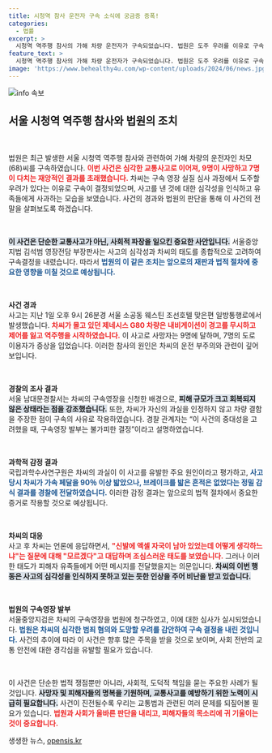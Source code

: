 ```yaml
---
title: 시청역 참사 운전자 구속 소식에 궁금증 증폭!
categories:
  - 법률
excerpt: >
  시청역 역주행 참사의 가해 차량 운전자가 구속되었습니다. 법원은 도주 우려를 이유로 구속영장을 발부하며, 차씨는 사고에 대해 전면 부인하고 있어 논란이 예상됩니다.
feature_text: >
  시청역 역주행 참사의 가해 차량 운전자가 구속되었습니다. 법원은 도주 우려를 이유로 구속영장을 발부하며, 차씨는 사고에 대해 전면 부인하고 있어 논란이 예상됩니다.
image: 'https://www.behealthy4u.com/wp-content/uploads/2024/06/news.jpg'
---
```


<p><img src="https://www.behealthy4u.com/wp-content/uploads/2024/06/news.jpg" alt="info 속보" /></p>

<h2 data-ke-size="size26">서울 시청역 역주행 참사와 법원의 조치</h2>

<p data-ke-size="size16">&nbsp;</p>  

<p>법원은 최근 발생한 서울 시청역 역주행 참사와 관련하여 가해 차량의 운전자인 차모(68)씨를 구속하였습니다. <b><span style="color: #ee2323;">이번 사건은 심각한 교통사고로 이어져, 9명이 사망하고 7명이 다치는 재앙적인 결과를 초래했습니다.</span></b> 차씨는 구속 영장 실질 심사 과정에서 도주할 우려가 있다는 이유로 구속이 결정되었으며, 사고를 낸 것에 대한 심각성을 인식하고 유족들에게 사과하는 모습을 보였습니다. 사건의 경과와 법원의 판단을 통해 이 사건의 전말을 살펴보도록 하겠습니다.</p>

<p data-ke-size="size16">&nbsp;</p>  

<p><b><span style="background-color: #21538527;">이 사건은 단순한 교통사고가 아닌, 사회적 파장을 일으킨 중요한 사안입니다.</span></b> 서울중앙지법 김석범 영장전담 부장판사는 사고의 심각성과 차씨의 태도를 종합적으로 고려하여 구속결정을 내렸습니다. 따라서 <b><span style="color: #1a5490;">법원의 이 같은 조치는 앞으로의 재판과 법적 절차에 중요한 영향을 미칠 것으로 예상됩니다.</span></b></p>

<p data-ke-size="size16">&nbsp;</p>  

<p><b>사건 경과</b><br />
사고는 지난 1일 오후 9시 26분경 서울 소공동 웨스틴 조선호텔 맞은편 일방통행로에서 발생했습니다. <b><span style="color: #ee2323;">차씨가 몰고 있던 제네시스 G80 차량은 내비게이션이 경고를 무시하고 제어를 잃고 역주행을 시작하였습니다.</span></b> 이 사고로 사망자는 9명에 달하며, 7명의 도로 이용자가 중상을 입었습니다. 이러한 참사의 원인은 차씨의 운전 부주의와 관련이 깊어 보입니다.</p>

<p data-ke-size="size16">&nbsp;</p>  

<p><b>경찰의 조사 결과</b><br />
서울 남대문경찰서는 차씨의 구속영장을 신청한 배경으로, <b><span style="background-color: #21538527;">피해 규모가 크고 회복되지 않은 상태라는 점을 강조했습니다.</span></b> 또한, 차씨가 자신의 과실을 인정하지 않고 차량 결함을 주장한 점이 구속의 사유로 작용하였습니다. 경찰 관계자는 “이 사건의 중대성을 고려했을 때, 구속영장 발부는 불가피한 결정”이라고 설명하였습니다.</p>

<p data-ke-size="size16">&nbsp;</p>  

<p><b>과학적 감정 결과</b><br />
국립과학수사연구원은 차씨의 과실이 이 사고를 유발한 주요 원인이라고 평가하고, <b><span style="color: #1a5490;">사고 당시 차씨가 가속 페달을 90％ 이상 밟았으나, 브레이크를 밟은 흔적은 없었다는 정밀 감식 결과를 경찰에 전달하였습니다.</span></b> 이러한 감정 결과는 앞으로의 법적 절차에서 중요한 증거로 작용할 것으로 예상됩니다.</p>

<p data-ke-size="size16">&nbsp;</p>  

<p><b>차씨의 대응</b><br />
사고 후 차씨는 언론에 응답하면서, <b><span style="color: #ee2323;">"신발에 액셀 자국이 남아 있었는데 어떻게 생각하느냐"는 질문에 대해 "모르겠다"고 대답하며 조심스러운 태도를 보였습니다.</span></b> 그러나 이러한 태도가 피해자 유족들에게 어떤 메시지를 전달했을지는 의문입니다. <b><span style="background-color: #21538527;">차씨의 이번 행동은 사고의 심각성을 인식하지 못하고 있는 듯한 인상을 주어 비난을 받고 있습니다.</span></b></p>

<p data-ke-size="size16">&nbsp;</p>  

<p><b>법원의 구속영장 발부</b><br />
서울중앙지검은 차씨의 구속영장을 법원에 청구하였고, 이에 대한 심사가 실시되었습니다. <b><span style="color: #1a5490;">법원은 차씨의 심각한 범죄 혐의와 도망할 우려를 감안하여 구속 결정을 내린 것입니다.</span></b> 사건의 추이에 따라 이 사건은 향후 많은 주목을 받을 것으로 보이며, 사회 전반의 교통 안전에 대한 경각심을 유발할 필요가 있습니다.</p>

<p data-ke-size="size16">&nbsp;</p>  

<p>이 사건은 단순한 법적 쟁점뿐만 아니라, 사회적, 도덕적 책임을 묻는 주요한 사례가 될 것입니다. <b><span style="background-color: #21538527;">사망자 및 피해자들의 명복을 기원하며, 교통사고를 예방하기 위한 노력이 시급히 필요합니다.</span></b> 사건이 진전될수록 우리는 교통법과 관련된 여러 문제를 되짚어볼 필요가 있습니다. <b><span style="color: #ee2323;">법원과 사회가 올바른 판단을 내리고, 피해자들의 목소리에 귀 기울이는 것이 중요합니다.</span></b> </p>
생생한 뉴스, <a href="https://opensis.kr" rel="dofollow">opensis.kr</a>



